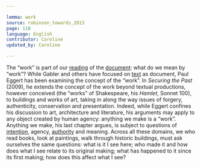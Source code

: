 ```yaml
---

lemma: work
source: robinson_towards_2013
page: 118
language: English
contributor: Caroline
updated_by: Caroline

---
```


The “work” is part of our [reading](readingAct.html) of the [document](document.html): what do we mean by “work”? While Gabler and others have focused on [text](text.html) as document, Paul Eggert has been examining the concept of the “work”. In _Securing the Past_ (2009), he extends the concept of the work beyond textual productions, however conceived (the “works” of Shakespeare, his _Hamlet_, Sonnet 100), to buildings and works of art, taking in along the way issues of forgery, authenticity, conservation and presentation. Indeed, while Eggert confines his discussion to art, architecture and literature, his arguments may apply to any object created by human agency: anything we make is a “work”. Anything we make, his last chapter argues, is subject to questions of [intention](intentionality.html), agency, [authority](authority.html) and meaning. Across all these domains, we who read books, look at paintings, walk through historic buildings, must ask ourselves the same questions: what is it I see here; who made it and how does what I see relate to its original making; what has happened to it since its first making; how does this affect what I see? 
